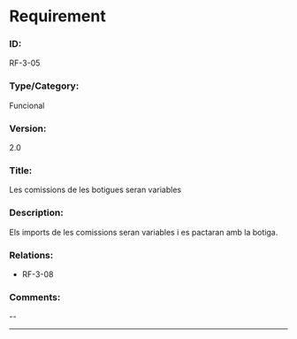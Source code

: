 # Requirement

### ID:
RF-3-05

### Type/Category:
Funcional

### Version:
2.0

### Title:
Les comissions de les botigues seran variables

### Description:
Els imports de les comissions seran variables i es pactaran amb la botiga.

### Relations:
* RF-3-08

### Comments:
--

---